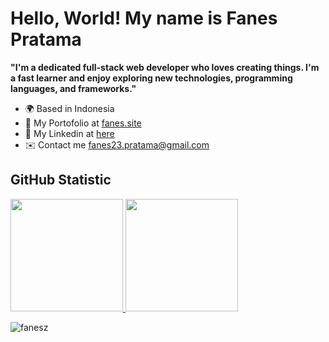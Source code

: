 # Hello, World! My name is Fanes Pratama

<b>"I'm a dedicated full-stack web developer who loves creating things. I'm a fast learner and enjoy exploring new technologies, programming languages, and frameworks."</b>

- 🌍 Based in Indonesia
- 👤 My Portofolio at [fanes.site](https://fanes.site/)
- 💼 My Linkedin at [here](https://www.linkedin.com/in/fanes-pratama-37a769149/)
- ✉️ Contact me [fanes23.pratama@gmail.com](mailto:fanes23.pratama@gmail.com)

## GitHub Statistic
<p>
  <a href="https://github.com/buhorii26">
    <img height="180em" src="https://github-readme-stats-eight-theta.vercel.app/api/top-langs/?username=fanesz&layout=compact&theme=algolia"/>
    <img height="180em" src="https://github-readme-stats-eight-theta.vercel.app/api?username=fanesz&show_icons=true&theme=algolia&include_all_commits=true&count_private=true"/>
  </a>
</p>
<img src="https://komarev.com/ghpvc/?username=fanesz&label=Profile%20views&color=0e75b6&style=flat" alt="fanesz" />

